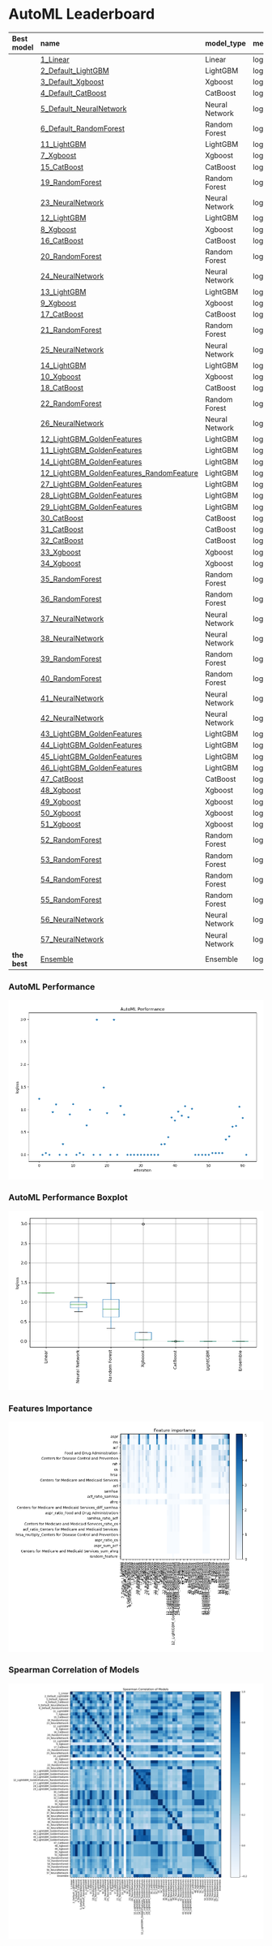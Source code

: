 # AutoML Leaderboard

| Best model   | name                                                                                           | model_type     | metric_type   |   metric_value |   train_time |   single_prediction_time |
|:-------------|:-----------------------------------------------------------------------------------------------|:---------------|:--------------|---------------:|-------------:|-------------------------:|
|              | [1_Linear](1_Linear/README.md)                                                                 | Linear         | logloss       |    1.23882     |         6.31 |                   0.0258 |
|              | [2_Default_LightGBM](2_Default_LightGBM/README.md)                                             | LightGBM       | logloss       |    8.19596e-05 |        14.17 |                   0.021  |
|              | [3_Default_Xgboost](3_Default_Xgboost/README.md)                                               | Xgboost        | logloss       |    0.0394628   |        16.85 |                   0.025  |
|              | [4_Default_CatBoost](4_Default_CatBoost/README.md)                                             | CatBoost       | logloss       |    0.000227559 |        80.84 |                   0.0213 |
|              | [5_Default_NeuralNetwork](5_Default_NeuralNetwork/README.md)                                   | Neural Network | logloss       |    0.944295    |         3.96 |                   0.0265 |
|              | [6_Default_RandomForest](6_Default_RandomForest/README.md)                                     | Random Forest  | logloss       |    1.11256     |         5.44 |                   0.0671 |
|              | [11_LightGBM](11_LightGBM/README.md)                                                           | LightGBM       | logloss       |    7.46674e-05 |        13.93 |                   0.0224 |
|              | [7_Xgboost](7_Xgboost/README.md)                                                               | Xgboost        | logloss       |    0.233973    |        19.95 |                   0.022  |
|              | [15_CatBoost](15_CatBoost/README.md)                                                           | CatBoost       | logloss       |    0.000281281 |        52.3  |                   0.0195 |
|              | [19_RandomForest](19_RandomForest/README.md)                                                   | Random Forest  | logloss       |    0.891376    |         5.81 |                   0.0581 |
|              | [23_NeuralNetwork](23_NeuralNetwork/README.md)                                                 | Neural Network | logloss       |    1.11951     |         4.86 |                   0.0245 |
|              | [12_LightGBM](12_LightGBM/README.md)                                                           | LightGBM       | logloss       |    7.16619e-05 |         5.87 |                   0.0201 |
|              | [8_Xgboost](8_Xgboost/README.md)                                                               | Xgboost        | logloss       |    0.0394436   |        15.23 |                   0.021  |
|              | [16_CatBoost](16_CatBoost/README.md)                                                           | CatBoost       | logloss       |    0.000148326 |        79.29 |                   0.0183 |
|              | [20_RandomForest](20_RandomForest/README.md)                                                   | Random Forest  | logloss       |    0.649932    |        31.59 |                   0.053  |
|              | [24_NeuralNetwork](24_NeuralNetwork/README.md)                                                 | Neural Network | logloss       |    0.997457    |         7.3  |                   0.0371 |
|              | [13_LightGBM](13_LightGBM/README.md)                                                           | LightGBM       | logloss       |    8.205e-05   |        16.77 |                   0.02   |
|              | [9_Xgboost](9_Xgboost/README.md)                                                               | Xgboost        | logloss       |    2.99574     |         7.21 |                   0.0415 |
|              | [17_CatBoost](17_CatBoost/README.md)                                                           | CatBoost       | logloss       |    0.000131166 |       119.25 |                   0.02   |
|              | [21_RandomForest](21_RandomForest/README.md)                                                   | Random Forest  | logloss       |    1.48798     |         8.56 |                   0.0731 |
|              | [25_NeuralNetwork](25_NeuralNetwork/README.md)                                                 | Neural Network | logloss       |    0.923888    |         6.95 |                   0.0253 |
|              | [14_LightGBM](14_LightGBM/README.md)                                                           | LightGBM       | logloss       |    8.13621e-05 |        13.39 |                   0.021  |
|              | [10_Xgboost](10_Xgboost/README.md)                                                             | Xgboost        | logloss       |    2.99573     |         8.31 |                   0.022  |
|              | [18_CatBoost](18_CatBoost/README.md)                                                           | CatBoost       | logloss       |    0.00017467  |       114    |                   0.02   |
|              | [22_RandomForest](22_RandomForest/README.md)                                                   | Random Forest  | logloss       |    1.08369     |         8.61 |                   0.0592 |
|              | [26_NeuralNetwork](26_NeuralNetwork/README.md)                                                 | Neural Network | logloss       |    0.886157    |         7.73 |                   0.0244 |
|              | [12_LightGBM_GoldenFeatures](12_LightGBM_GoldenFeatures/README.md)                             | LightGBM       | logloss       |    5.93262e-05 |         9.42 |                   0.0371 |
|              | [11_LightGBM_GoldenFeatures](11_LightGBM_GoldenFeatures/README.md)                             | LightGBM       | logloss       |    6.52982e-05 |        22.5  |                   0.039  |
|              | [14_LightGBM_GoldenFeatures](14_LightGBM_GoldenFeatures/README.md)                             | LightGBM       | logloss       |    6.53941e-05 |        21.41 |                   0.0465 |
|              | [12_LightGBM_GoldenFeatures_RandomFeature](12_LightGBM_GoldenFeatures_RandomFeature/README.md) | LightGBM       | logloss       |    6.59582e-05 |        16.1  |                   0.038  |
|              | [27_LightGBM_GoldenFeatures](27_LightGBM_GoldenFeatures/README.md)                             | LightGBM       | logloss       |    5.90317e-05 |        10.95 |                   0.0401 |
|              | [28_LightGBM_GoldenFeatures](28_LightGBM_GoldenFeatures/README.md)                             | LightGBM       | logloss       |    6.84747e-05 |        23.79 |                   0.0395 |
|              | [29_LightGBM_GoldenFeatures](29_LightGBM_GoldenFeatures/README.md)                             | LightGBM       | logloss       |    6.51097e-05 |        23.47 |                   0.0405 |
|              | [30_CatBoost](30_CatBoost/README.md)                                                           | CatBoost       | logloss       |    0.000129498 |       131.25 |                   0.0189 |
|              | [31_CatBoost](31_CatBoost/README.md)                                                           | CatBoost       | logloss       |    0.000131239 |       151.92 |                   0.02   |
|              | [32_CatBoost](32_CatBoost/README.md)                                                           | CatBoost       | logloss       |    0.000148222 |       102.91 |                   0.0192 |
|              | [33_Xgboost](33_Xgboost/README.md)                                                             | Xgboost        | logloss       |    0.231766    |        21.53 |                   0.021  |
|              | [34_Xgboost](34_Xgboost/README.md)                                                             | Xgboost        | logloss       |    0.233973    |        24.87 |                   0.022  |
|              | [35_RandomForest](35_RandomForest/README.md)                                                   | Random Forest  | logloss       |    0.391698    |        11.69 |                   0.0657 |
|              | [36_RandomForest](36_RandomForest/README.md)                                                   | Random Forest  | logloss       |    0.823128    |        12.41 |                   0.0718 |
|              | [37_NeuralNetwork](37_NeuralNetwork/README.md)                                                 | Neural Network | logloss       |    0.757273    |        11.1  |                   0.0241 |
|              | [38_NeuralNetwork](38_NeuralNetwork/README.md)                                                 | Neural Network | logloss       |    0.958797    |        10.66 |                   0.0287 |
|              | [39_RandomForest](39_RandomForest/README.md)                                                   | Random Forest  | logloss       |    0.865506    |        11.98 |                   0.0626 |
|              | [40_RandomForest](40_RandomForest/README.md)                                                   | Random Forest  | logloss       |    1.07495     |        12.69 |                   0.0637 |
|              | [41_NeuralNetwork](41_NeuralNetwork/README.md)                                                 | Neural Network | logloss       |    0.83291     |        11.64 |                   0.0251 |
|              | [42_NeuralNetwork](42_NeuralNetwork/README.md)                                                 | Neural Network | logloss       |    1.01928     |        11.58 |                   0.025  |
|              | [43_LightGBM_GoldenFeatures](43_LightGBM_GoldenFeatures/README.md)                             | LightGBM       | logloss       |    5.90317e-05 |        12.54 |                   0.037  |
|              | [44_LightGBM_GoldenFeatures](44_LightGBM_GoldenFeatures/README.md)                             | LightGBM       | logloss       |    5.90317e-05 |        12.82 |                   0.036  |
|              | [45_LightGBM_GoldenFeatures](45_LightGBM_GoldenFeatures/README.md)                             | LightGBM       | logloss       |    5.93262e-05 |        13.39 |                   0.035  |
|              | [46_LightGBM_GoldenFeatures](46_LightGBM_GoldenFeatures/README.md)                             | LightGBM       | logloss       |    5.93262e-05 |        13.44 |                   0.036  |
|              | [47_CatBoost](47_CatBoost/README.md)                                                           | CatBoost       | logloss       |    0.000149923 |       102.04 |                   0.0197 |
|              | [48_Xgboost](48_Xgboost/README.md)                                                             | Xgboost        | logloss       |    0.0394628   |        24.67 |                   0.021  |
|              | [49_Xgboost](49_Xgboost/README.md)                                                             | Xgboost        | logloss       |    0.0389209   |        18.56 |                   0.02   |
|              | [50_Xgboost](50_Xgboost/README.md)                                                             | Xgboost        | logloss       |    0.0396484   |        30.62 |                   0.023  |
|              | [51_Xgboost](51_Xgboost/README.md)                                                             | Xgboost        | logloss       |    0.0394436   |        25.55 |                   0.022  |
|              | [52_RandomForest](52_RandomForest/README.md)                                                   | Random Forest  | logloss       |    0.335999    |        16.74 |                   0.0786 |
|              | [53_RandomForest](53_RandomForest/README.md)                                                   | Random Forest  | logloss       |    0.403412    |        15.74 |                   0.0697 |
|              | [54_RandomForest](54_RandomForest/README.md)                                                   | Random Forest  | logloss       |    0.620494    |        15.23 |                   0.0631 |
|              | [55_RandomForest](55_RandomForest/README.md)                                                   | Random Forest  | logloss       |    0.638132    |        15.15 |                   0.0597 |
|              | [56_NeuralNetwork](56_NeuralNetwork/README.md)                                                 | Neural Network | logloss       |    1.06202     |        14.39 |                   0.025  |
|              | [57_NeuralNetwork](57_NeuralNetwork/README.md)                                                 | Neural Network | logloss       |    0.813494    |        14.71 |                   0.0281 |
| **the best** | [Ensemble](Ensemble/README.md)                                                                 | Ensemble       | logloss       |    5.87714e-05 |         8.27 |                   0.0749 |

### AutoML Performance
![AutoML Performance](ldb_performance.png)

### AutoML Performance Boxplot
![AutoML Performance Boxplot](ldb_performance_boxplot.png)

### Features Importance
![features importance across models](features_heatmap.png)



### Spearman Correlation of Models
![models spearman correlation](correlation_heatmap.png)

